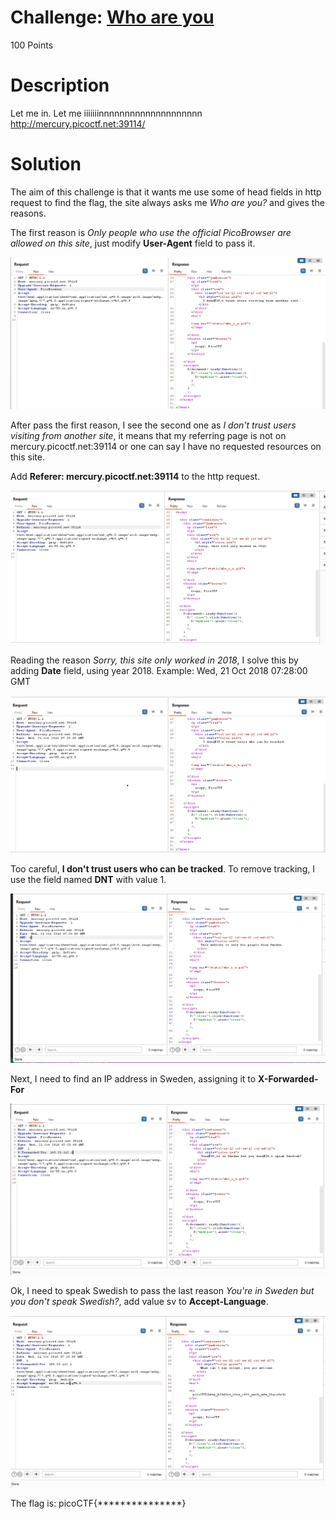 # Challenge: [Who are you](https://play.picoctf.org/practice/challenge/142)
100 Points
# Description
Let me in. Let me iiiiiiinnnnnnnnnnnnnnnnnnnn http://mercury.picoctf.net:39114/
# Solution
The aim of this challenge is that it wants me use some of head fields in http request to find the flag, the site always asks me *Who are you?* and gives the reasons. 

The first reason is *Only people who use the official PicoBrowser are allowed on this site*, just modify **User-Agent** field to pass it.

<img src='./media/8888.png' alt='The result when I modify User-Agent' />

After pass the first reason, I see the second one as *I don't trust users visiting from another site*, it means that my referring page is not on mercury.picoctf.net:39114 or one can say I have no requested resources on this site.

Add **Referer: mercury.picoctf.net:39114** to the http request.

<img src='./media/7567.png' alt='The result when I add Referer' />

Reading the reason *Sorry, this site only worked in 2018*, I solve this by adding **Date** field, using year 2018. Example: Wed, 21 Oct 2018 07:28:00 GMT

<img src='./media/1212.png' alt='The result when I add Date' />

Too careful, **I don't trust users who can be tracked**. To remove tracking, I use the field named **DNT** with value 1.

<img src='./media/9999.png' alt='The rusult when I add DNT' />

Next, I need to find an IP address in Sweden, assigning it to **X-Forwarded-For**

<img src='./media/4545.png' alt='The result when I add X-Forwarded-For' />

Ok, I need to speak Swedish to pass the last reason *You're in Sweden but you don't speak Swedish?*, add value sv to **Accept-Language**.

<img src='./media/2525.png' alt='The rusult when I add Swedish' />

The flag is: picoCTF{***************}